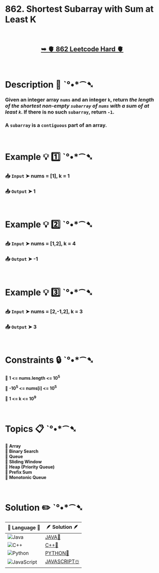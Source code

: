 # 862. Shortest Subarray with Sum at Least K

</br>

<h2 align="center"> 

<a href="https://leetcode.com/problems/shortest-subarray-with-sum-at-least-k/description/?envType=daily-question&envId=2024-11-17"><strong>➥ 🫀 862 Leetcode Hard 🫀 </strong></a>
</h2>

</br>

# Description 📜 ˋ°•*⁀➷

### Given an integer array `nums` and an integer `k`, return *the length of the shortest non-empty `subarray` of `nums` with a sum of at least `k`*. If there is no such `subarray`, return `-1`.

### A `subarray` is a `contiguous` part of an array.

</br>

# Example 💡 1️⃣ ˋ°•*⁀➷

  ### 📥 `Input`  ➤ nums = [1], k = 1

  ### 📤 `Output`  ➤ 1

</br>

# Example 💡 2️⃣ ˋ°•*⁀➷

  ### 📥 `Input` ➤ nums = [1,2], k = 4

  ### 📤 `Output`  ➤ -1

</br>

# Example 💡 3️⃣ ˋ°•*⁀➷

  ### 📥 `Input` ➤ nums = [2,-1,2], k = 3

  ### 📤 `Output`  ➤ 3

</br>

# Constraints 🔒 ˋ°•*⁀➷

🔹 **1 <= nums.length <= 10<sup>5</sup>** </br>

🔹 **-10<sup>5</sup> <= nums[i] <= 10<sup>5</sup>** </br>

🔹 **1 <= k <= 10<sup>9</sup>** </br>

</br>

# Topics 📋 ˋ°•*⁀➷

🔸 **Array**  </br>
🔸 **Binary Search**  </br>
🔸 **Queue**  </br>
🔸 **Sliding Window**  </br>
🔸 **Heap (Priority Queue)**  </br>
🔸 **Prefix Sum**  </br>
🔸 **Monotonic Queue**  </br>

</br>

# Solution ✏️ ˋ°•*⁀➷

| 📒 Language 📒  | 🪶 Solution 🪶 |
| ------------- | ------------- |
|  ![Java](https://img.shields.io/badge/java-%23ED8B00.svg?style=for-the-badge&logo=openjdk&logoColor=white)  | [JAVA🍁]() |
|  ![C++](https://img.shields.io/badge/c++-%2300599C.svg?style=for-the-badge&logo=c%2B%2B&logoColor=white)  | [C++🎲]()  |
|  ![Python](https://img.shields.io/badge/python-3670A0?style=for-the-badge&logo=python&logoColor=ffdd54)    | [PYTHON🍰]() |
| ![JavaScript](https://img.shields.io/badge/javascript-%23323330.svg?style=for-the-badge&logo=javascript&logoColor=%23F7DF1E)   | [JAVASCRIPT☃️]() |
